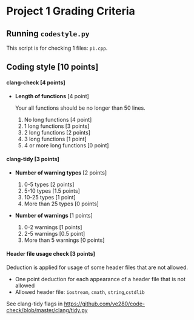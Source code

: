 # Project 1 Grading Criteria

## Running `codestyle.py`
This script is for checking 1 files: `p1.cpp`. 

## Coding style [10 points]

#### clang-check [4 points]
* **Length of functions** [4 point]

  Your all functions should be no longer than 50 lines.

  1. No long functions [4 point]
  2. 1 long functions [3 points]
  3. 2 long functions [2 points]
  4. 3 long functions [1 point]
  5. 4 or more long functions [0 point]

#### clang-tidy [3 points]
* **Number of warning types** [2 points]
  1. 0-5 types [2 points]
  2. 5-10 types [1.5 points]
  3. 10-25 types [1 point]
  4. More than 25 types [0 points]

* **Number of warnings** [1 points]
  1. 0-2 warnings [1 points]
  2. 2-5 warnings [0.5 point]
  3. More than 5 warnings [0 points]

#### Header file usage check [3 points]

Deduction is applied for usage of some header files that are not allowed.

- One point deduction for each appearance of a header file that is not allowed
- Allowed header file: `iostream`, `cmath`, `string`,`cstdlib` 

See clang-tidy flags in https://github.com/ve280/code-check/blob/master/clang/tidy.py
